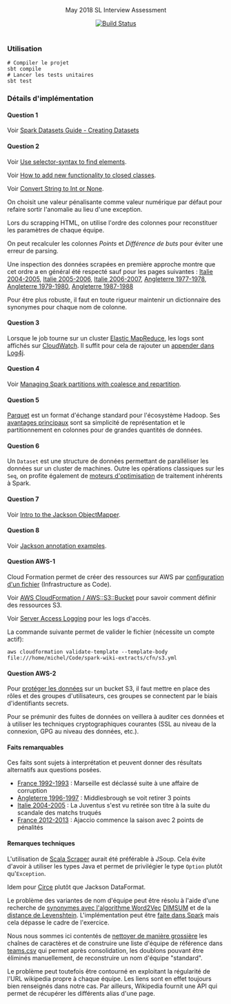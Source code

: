 
<p align="center">
  May 2018 SL Interview Assessment
</p>

<p align="center">
  <a href="http://travis-ci.org/mycaule/spark-wiki-extracts"><img src="https://api.travis-ci.org/mycaule/spark-wiki-extracts.svg?branch=master" alt="Build Status"></a>
  <br>
  <br>
</p>


### Utilisation
```
# Compiler le projet
sbt compile
# Lancer les tests unitaires
sbt test
```

### Détails d'implémentation

#### Question 1

Voir [Spark Datasets Guide - Creating Datasets](https://people.apache.org/~pwendell/spark-nightly/spark-master-docs/latest/sql-programming-guide.html#creating-datasets)

#### Question 2

Voir [Use selector-syntax to find elements](https://jsoup.org/cookbook/extracting-data/selector-syntax).

Voir [How to add new functionality to closed classes](https://alvinalexander.com/scala/scala-for-loop-yield-examples-yield-tutorial#a-real-world-example).

Voir [Convert String to Int or None](https://stackoverflow.com/questions/23811425/scala-convert-string-to-int-or-none).

On choisit une valeur pénalisante comme valeur numérique par défaut pour refaire sortir l'anomalie au lieu d'une exception.

Lors du scrapping HTML, on utilise l'ordre des colonnes pour reconstituer les paramètres de chaque équipe.

On peut recalculer les colonnes *Points* et *Différence de buts* pour éviter une erreur de parsing.

Une inspection des données scrapées en première approche montre que cet ordre a en général été respecté sauf pour les pages suivantes : [Italie 2004-2005](https://fr.wikipedia.org/wiki/Championnat_d'Italie_de_football_2004-2005), [Italie 2005-2006](https://fr.wikipedia.org/wiki/Championnat_d'Italie_de_football_2005-2006), [Italie 2006-2007](https://fr.wikipedia.org/wiki/Championnat_d'Italie_de_football_2006-2007), [Angleterre 1977-1978](https://fr.wikipedia.org/wiki/Championnat_d'Angleterre_de_football_1977-1978), [Angleterre 1979-1980](https://fr.wikipedia.org/wiki/Championnat_d'Angleterre_de_football_1979-1980), [Angleterre 1987-1988](https://fr.wikipedia.org/wiki/Championnat_d'Angleterre_de_football_1987-1988)

Pour être plus robuste, il faut en toute rigueur maintenir un dictionnaire des synonymes pour chaque nom de colonne.

#### Question 3

Lorsque le job tourne sur un cluster [Elastic MapReduce](https://docs.aws.amazon.com/emr/latest/ReleaseGuide/emr-spark.html), les logs sont affichés sur [CloudWatch](https://aws.amazon.com/fr/cloudwatch/). Il suffit pour cela de rajouter un [appender dans Log4j](https://github.com/Virtual-Instruments/cloudwatch-log4j-appender).

#### Question 4

Voir [Managing Spark partitions with coalesce and repartition](https://hackernoon.com/managing-spark-partitions-with-coalesce-and-repartition-4050c57ad5c4).

#### Question 5

  [Parquet](https://parquet.apache.org) est un format d'échange standard pour l'écosystème Hadoop. Ses [avantages principaux](https://stackoverflow.com/questions/36822224/what-are-the-pros-and-cons-of-parquet-format-compared-to-other-formats) sont sa simplicité de représentation et le partitionnement en colonnes pour de grandes quantités de données.

#### Question 6

  Un `Dataset` est une structure de données permettant de paralléliser les données sur un cluster de machines. Outre les opérations classiques sur les `Seq`, on profite également de [moteurs d'optimisation](https://www.coursera.org/learn/scala-spark-big-data/lecture/yrfPh/datasets) de traitement inhérents à Spark.

#### Question 7

Voir [Intro to the Jackson ObjectMapper](http://www.baeldung.com/jackson-object-mapper-tutorial).

#### Question 8

Voir [Jackson annotation examples](http://www.baeldung.com/jackson-annotations).

#### Question AWS-1

Cloud Formation permet de créer des ressources sur AWS par [configuration d'un fichier](https://github.com/awslabs/aws-cloudformation-templates/tree/master/aws/services/S3) (Infrastructure as Code).

Voir [AWS CloudFormation / AWS::S3::Bucket](https://docs.aws.amazon.com/fr_fr/AWSCloudFormation/latest/UserGuide/aws-properties-s3-bucket.html) pour savoir comment définir des ressources S3.

Voir [Server Access Logging](https://docs.aws.amazon.com/AmazonS3/latest/dev/ServerLogs.html) pour les logs d'accès.

La commande suivante permet de valider le fichier (nécessite un compte actif):

```
aws cloudformation validate-template --template-body file:///home/michel/Code/spark-wiki-extracts/cfn/s3.yml
```

#### Question AWS-2

Pour [protéger les données](https://aws.amazon.com/premiumsupport/knowledge-center/secure-s3-resources/https://aws.amazon.com/premiumsupport/knowledge-center/secure-s3-resources/) sur un bucket S3, il faut mettre en place des rôles et des groupes d'utilisateurs, ces groupes se connectent par le biais d'identifiants secrets.

Pour se prémunir des fuites de données on veillera à auditer ces données et à utiliser les techniques cryptographiques courantes (SSL au niveau de la connexion, GPG au niveau des données, etc.).

#### Faits remarquables

Ces faits sont sujets à interprétation et peuvent donner des résultats alternatifs aux questions posées.

- [France 1992-1993](https://fr.wikipedia.org/wiki/Championnat_de_France_de_football_1992-1993) : Marseille est déclassé suite à une affaire de corruption
- [Angleterre 1996-1997](https://fr.wikipedia.org/wiki/Championnat_d'Angleterre_de_football_1996-1996) : Middlesbrough se voit retirer 3 points
- [Italie 2004-2005](https://fr.wikipedia.org/wiki/Championnat_d'Italie_de_football_2004-2005) : La Juventus s'est vu retirée son titre à la suite du scandale des matchs truqués
- [France 2012-2013](https://fr.wikipedia.org/wiki/Championnat_de_France_de_football_2012-2013) : Ajaccio commence la saison avec 2 points de pénalités

#### Remarques techniques

L'utilisation de [Scala Scraper](https://github.com/ruippeixotog/scala-scraper) aurait été préférable à JSoup. Cela évite d'avoir à utiliser les types Java et permet de privilégier le type `Option` plutôt qu'`Exception`.

Idem pour [Circe](https://github.com/circe/circe) plutôt que Jackson DataFormat.

Le problème des variantes de nom d'équipe peut être résolu à l'aide d'une recherche de [synonymes avec l'algorithme Word2Vec](https://www.quora.com/What-are-good-ways-to-automatically-find-synonyms-using-machine-learning-ML-techniques-What-are-good-ways-to-automatically-find-antonyms-using-ML-techniques) [DIMSUM](https://databricks.com/blog/2014/10/20/efficient-similarity-algorithm-now-in-spark-twitter.html) et de la [distance de Levenshtein](https://medium.com/@mrpowers/fuzzy-matching-in-spark-with-soundex-and-levenshtein-distance-6749f5af8f28). L'implémentation peut être [faite dans Spark](https://spark.apache.org/docs/2.2.0/mllib-feature-extraction.html#word2vec) mais cela dépasse le cadre de l'exercice.

Nous nous sommes ici contentés de [nettoyer de manière grossière](src/main/scala/com/test/models/LeagueStanding.scala) les chaînes de caractères et de construire une liste d'équipe de référence dans [teams.csv](src/main/resources/teams.csv) qui permet après consolidation, les doublons pouvant être éliminés manuellement, de reconstruire un nom d'équipe "standard".

Le problème peut toutefois être contourné en exploitant la régularité de l'URL wikipedia propre à chaque équipe. Les liens sont en effet toujours bien renseignés dans notre cas. Par ailleurs, Wikipedia fournit une API qui permet de récupérer les différents alias d'une page.
